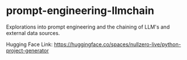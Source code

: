 # prompt-engineering-llmchain
Explorations into prompt engineering and the chaining of LLM's and external data sources.

Hugging Face Link: https://huggingface.co/spaces/nullzero-live/python-project-generator

